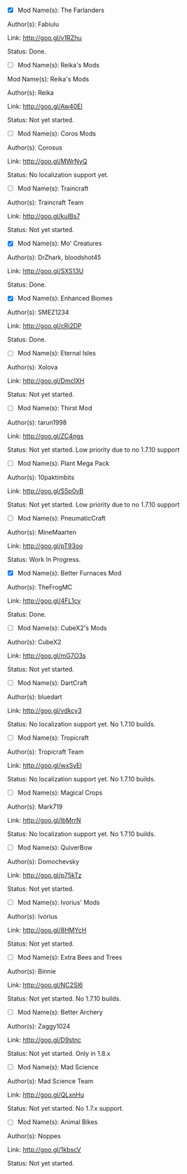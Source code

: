 - [x] Mod Name(s): The Farlanders

Author(s): Fabiulu

Link: http://goo.gl/v1RZhu

Status: Done.


- [ ] Mod Name(s): Reika's Mods

Mod Name(s): Reika's Mods

Author(s): Reika

Link: http://goo.gl/Aw40El

Status: Not yet started.


- [ ] Mod Name(s): Coros Mods

Author(s): Corosus

Link: http://goo.gl/MWrNyQ

Status: No localization support yet.


- [ ] Mod Name(s): Traincraft

Author(s): Traincraft Team

Link: http://goo.gl/kuIBs7

Status: Not yet started.


- [x] Mod Name(s): Mo' Creatures

Author(s): DrZhark, bloodshot45

Link: http://goo.gl/SXS13U

Status: Done.


- [x] Mod Name(s): Enhanced Biomes

Author(s): SMEZ1234

Link: http://goo.gl/cRi2DP

Status: Done.


- [ ] Mod Name(s): Eternal Isles

Author(s): Xolova

Link: http://goo.gl/DmcIXH

Status: Not yet started.


- [ ] Mod Name(s): Thirst Mod

Author(s): tarun1998

Link: http://goo.gl/ZC4ngs

Status: Not yet started. Low priority due to no 1.7.10 support


- [ ] Mod Name(s): Plant Mega Pack

Author(s): 10paktimbits

Link: http://goo.gl/S5p0vB

Status: Not yet started. Low priority due to no 1.7.10 support


- [ ] Mod Name(s): PneumaticCraft

Author(s): MineMaarten

Link: http://goo.gl/pT93oo

Status: Work In Progress.


- [x] Mod Name(s): Better Furnaces Mod

Author(s): TheFrogMC

Link: http://goo.gl/4FL1cy

Status: Done.


- [ ] Mod Name(s): CubeX2's Mods

Author(s): CubeX2

Link: http://goo.gl/mG7O3s

Status: Not yet started.


- [ ] Mod Name(s): DartCraft

Author(s): bluedart

Link: http://goo.gl/vdkcy3

Status: No localization support yet. No 1.7.10 builds.


- [ ] Mod Name(s): Tropicraft

Author(s): Tropicraft Team

Link: http://goo.gl/wxSyEI

Status: No localization support yet. No 1.7.10 builds.


- [ ] Mod Name(s): Magical Crops

Author(s): Mark719

Link: http://goo.gl/lbMrrN

Status: No localization support yet. No 1.7.10 builds.


- [ ] Mod Name(s): QuiverBow

Author(s): Domochevsky

Link: http://goo.gl/p75kTz

Status: Not yet started.


- [ ] Mod Name(s): Ivorius' Mods

Author(s): Ivorius

Link: http://goo.gl/8HMYcH

Status: Not yet started.


- [ ] Mod Name(s): Extra Bees and Trees

Author(s): Binnie

Link: http://goo.gl/NC2Sl6

Status: Not yet started. No 1.7.10 builds.


- [ ] Mod Name(s): Better Archery

Author(s): Zaggy1024

Link: http://goo.gl/D9stnc

Status: Not yet started. Only in 1.8.x


- [ ] Mod Name(s): Mad Science

Author(s): Mad Science Team

Link: http://goo.gl/QLxnHu

Status: Not yet started. No 1.7.x support.


- [ ] Mod Name(s): Animal Bikes

Author(s): Noppes

Link: http://goo.gl/1kbscV

Status: Not yet started.